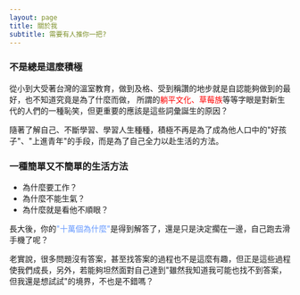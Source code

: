 ```yaml
---
layout: page
title: 關於我
subtitle: 需要有人推你一把?
---
```


### 不是總是這麼積極

從小到大受著台灣的溫室教育，做到及格、受到稱讚的地步就是自認能夠做到的最好，也不知道究竟是為了什麼而做，
所謂的<span style="color: red;">躺平文化、草莓族</span>等等字眼是對新生代的人們的一種恥笑，但更重要的應該是這些詞彙誕生的原因？

隨著了解自己、不斷學習、學習人生種種，積極不再是為了成為他人口中的"好孩子"、"上進青年"的手段，而是為了自己全力以赴生活的方法。

### 一種簡單又不簡單的生活方法

* 為什麼要工作？
* 為什麼不能生氣？
* 為什麼就是看他不順眼？

長大後，你的<span style="color: #6699ff;">"十萬個為什麼"</span>是得到解答了，還是只是決定擱在一邊，自己跑去滑手機了呢？

老實說，很多問題沒有答案，甚至找答案的過程也不是這麼有趣，但正是這些過程使我們成長，另外，若能夠坦然面對自己達到"雖然我知道我可能也找不到答案，但我還是想試試"的境界，不也是不錯嗎？

